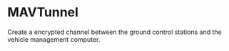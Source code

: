 # MAVTunnel
Create a encrypted channel between the ground control stations and the vehicle management computer.
